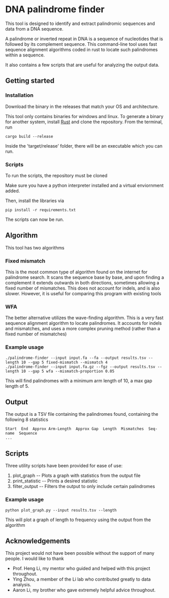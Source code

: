 # DNA palindrome finder
This tool is designed to identify and extract palindromic sequences and data from a DNA sequence. 

A palindrome or inverted repeat in DNA is a sequence of nucleotides that is followed by its complement sequence.
This command-line tool uses fast sequence alignment algorithms coded in rust to locate such palindromes within a sequence.

It also contains a few scripts that are useful for analyzing the output data.

## Getting started
### Installation
Download the binary in the releases that match your OS and architecture.

This tool only contains binaries for windows and linux. To generate a binary for another system,
install [Rust](https://www.rust-lang.org/tools/install) and clone the repository.
From the terminal, run 
```
cargo build --release
```
Inside the 'target/release' folder, there will be an executable which you can run.

### Scripts
To run the scripts, the repository must be cloned

Make sure you have a python interpreter installed and a virtual enviornment added.

Then, install the libraries via
```
pip install -r requirements.txt
```
The scripts can now be run.

## Algorithm
This tool has two algorithms
### Fixed mismatch
This is the most common type of algorithm found on the internet for palindrome search.
It scans the sequence base by base, and upon finding a complement it extends outwards in both directions, sometimes allowing a fixed number of mismatches.
This does not account for indels, and is also slower. However, it is useful for comparing this program with existing tools

### WFA
The better alternative utilizes the wave-finding algorithm. 
This is a very fast sequence alignment algorithm to locate palindromes.
It accounts for indels and mismatches, and uses a more complex pruning method (rather than a fixed number of mismatches)

### Example usage
```
./palindrome-finder --input input.fa --fa --output results.tsv --length 10 --gap 5 fixed-mismatch --mismatch 4
./palindrome-finder --input input.fa.gz --fgz --output results.tsv --length 10 --gap 5 wfa --mismatch-proportion 0.05
```
This will find palindromes with a minimum arm length of 10, a max gap length of 5.

## Output
The output is a TSV file containing the palindromes found, containing the following 8 statistics
```
Start  End  Approx Arm-Length  Approx Gap  Length  Mismatches  Seq-name  Sequence
...
```

## Scripts
Three utility scripts have been provided for ease of use:

1. plot_graph -- Plots a graph with statistics from the output file
2. print_statistic -- Prints a desired statistic
3. filter_output -- Filters the output to only include certain palindromes

### Example usage
```
python plot_graph.py --input results.tsv --length
```
This will plot a graph of length to frequency using the output from the algorithm

## Acknowledgements
This project would not have been possible without the support of many people. I would like to thank
- Prof. Heng Li, my mentor who guided and helped with this project throughout.
- Ying Zhou, a member of the Li lab who contributed greatly to data analysis.
- Aaron Li, my brother who gave extremely helpful advice throughout.

